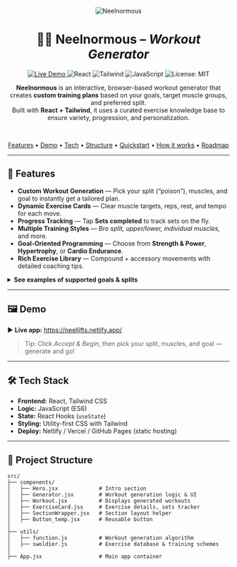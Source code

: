 <!-- Banner -->
<p align="center">
  <img alt="Neelnormous" src="https://img.shields.io/badge/🏋️‍♂️%20Neelnormous-AI%20Workout%20Generator-1e293b?style=for-the-badge&logo=thunderbird&logoColor=white">
</p>

<h1 align="center">🏋️‍♂️ Neelnormous – <em> Workout Generator</em></h1>

<p align="center">
  <a href="https://neellifts.netlify.app/">
    <img alt="Live Demo" src="https://img.shields.io/badge/Live%20Demo-Click%20to%20Open-10b981?style=for-the-badge">
  </a>
  <img alt="React" src="https://img.shields.io/badge/React-18+-61DAFB?style=for-the-badge&logo=react&logoColor=061c2b">
  <img alt="Tailwind" src="https://img.shields.io/badge/Tailwind-3+-38BDF8?style=for-the-badge&logo=tailwindcss&logoColor=0c2a3a">
  <img alt="JavaScript" src="https://img.shields.io/badge/JavaScript-ES6+-f5d04e?style=for-the-badge&logo=javascript&logoColor=2b2b2b">
  <img alt="License: MIT" src="https://img.shields.io/badge/License-MIT-8b5cf6?style=for-the-badge">
</p>

<p align="center">
  <b>Neelnormous</b> is an interactive, browser-based workout generator that creates <b>custom training plans</b> based on your goals, target muscle groups, and preferred split.<br/>
  Built with <b>React + Tailwind</b>, it uses a curated exercise knowledge base to ensure variety, progression, and personalization.
</p>

<br/>

<p align="center">
  <a href="#-features">Features</a> •
  <a href="#-demo">Demo</a> •
  <a href="#-tech-stack">Tech</a> •
  <a href="#-project-structure">Structure</a> •
  <a href="#-quickstart">Quickstart</a> •
  <a href="#-how-it-works">How it works</a> •
  <a href="#-roadmap">Roadmap</a>
</p>

---

## 🚀 Features

- **Custom Workout Generation** — Pick your split (“poison”), muscles, and goal to instantly get a tailored plan.  
- **Dynamic Exercise Cards** — Clear muscle targets, reps, rest, and tempo for each move.  
- **Progress Tracking** — Tap **Sets completed** to track sets on the fly.  
- **Multiple Training Styles** — *Bro split, upper/lower, individual muscles,* and more.  
- **Goal-Oriented Programming** — Choose from **Strength & Power**, **Hypertrophy**, or **Cardio Endurance**.  
- **Rich Exercise Library** — Compound + accessory movements with detailed coaching tips.

<details>
<summary><b>See examples of supported goals & splits</b></summary>

**Goals**
- Strength & Power
- Hypertrophy (Muscle Growth)
- Cardiovascular Endurance

**Splits**
- Individual muscles
- Bro split (Push / Pull / Legs)
- Upper / Lower
- Bodybuilder split
</details>

---

## 🖼️ Demo

▶️ **Live app:** https://neellifts.netlify.app/

> Tip: Click <em>Accept & Begin</em>, then pick your split, muscles, and goal — generate and go!

---

## 🛠️ Tech Stack

- **Frontend:** React, Tailwind CSS  
- **Logic:** JavaScript (ES6)  
- **State:** React Hooks (`useState`)  
- **Styling:** Utility-first CSS with Tailwind  
- **Deploy:** Netlify / Vercel / GitHub Pages (static hosting)

---

## 📂 Project Structure

```text
src/
├── components/
│   ├── Hero.jsx             # Intro section
│   ├── Generator.jsx        # Workout generation logic & UI
│   ├── Workout.jsx          # Displays generated workouts
│   ├── ExerciseCard.jsx     # Exercise details, sets tracker
│   ├── SectionWrapper.jsx   # Section layout helper
│   ├── Button_temp.jsx      # Reusable button
│
├── utils/
│   ├── function.js          # Workout generation algorithm
│   ├── swoldier.js          # Exercise database & training schemes
│
├── App.jsx                  # Main app container
